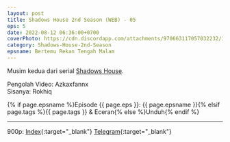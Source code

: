 ```yaml
---
layout: post
title: Shadows House 2nd Season (WEB) - 05
eps: 5
date: 2022-08-12 06:36:00+0700
coverPhoto: https://cdn.discordapp.com/attachments/970663117057032232/1005295023727841290/mpv-shot0116.jpg
category: Shadows-House-2nd-Season
epsname: Bertemu Rekan Tengah Malam
---
```


Musim kedua dari serial [Shadows House](https://a-1fansub.github.io/Shadows-House-Paketan).

Pengolah Video: Azkaxfannx
<br>
Sisanya: Rokhiq

{% if page.epsname %}Episode {{ page.eps }}: {{ page.epsname }}{% elsif page.tags %}{{ page.tags }} & Eceran{% else %}Unduh{% endif %}

---
900p: [Index](https://proyek.a-1ddl.workers.dev/0:/Musim%20Panas%202022/%5BWEB%5D/%5BA-1%5D%20Shadows%20House%202nd%20Season%20%5BWEB%5D%5Bx264%20900p%5D%5BAAC%5D/%5BA-1%5D%20Shadows%20House%202nd%20Season%20-%2005%20%5BWEB%5D%5Bx264%20900p%5D%5BAAC%5D%5BFEBC20E8%5D.mkv){:target="_blank"} [Telegram](https://t.me/a1fansubweeklies/107){:target="_blank"}

